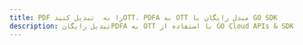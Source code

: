 ---title: PDF را به  تبدیل کنیدOTT، PDFA به OTT مبدل رایگان یا GO SDKdescription: تبدیل رایگانPDFA به OTT با استفاده از GO Cloud APIs & SDK همچنین اسناد PDF را در Cloud ایجاد، ویرایش و رندر کنید.---
